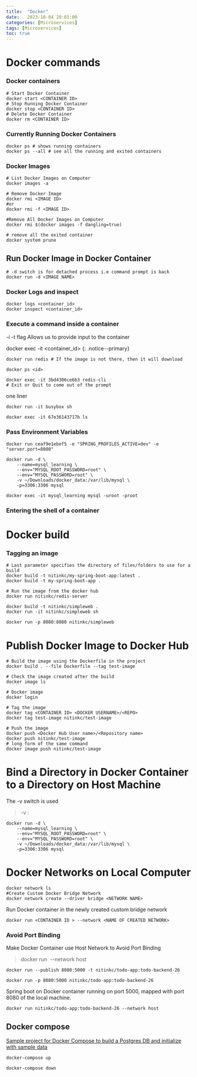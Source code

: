 ```yaml
---
title:  "Docker"
date:   2023-10-04 20:01:00
categories: [Microservices]
tags: [Microservices]
toc: true
---
```


# Docker commands

### Docker containers

```shell
# Start Docker Container
docker start <CONTAINER ID>
# Stop Running Docker Container
docker stop <CONTAINER ID>
# Delete Docker Container
docker rm <CONTAINER ID>
```

### Currently Running Docker Containers

```shell
docker ps # shows running containers
docker ps --all # see all the running and exited containers
```

### Docker Images

```shell
# List Docker Images on Computer
docker images -a

# Remove Docker Image
docker rmi <IMAGE ID>
#or
docker rmi -f <IMAGE ID>

#Remove All Docker Images on Computer
docker rmi $(docker images -f dangling=true)

# remove all the exited container
docker system prune 
```

## Run Docker Image in Docker Container

```shell
# -d switch is for detached process i.e command prompt is back
docker run -d <IMAGE NAME> 
```

### Docker Logs and inspect

```shell
docker logs <container_id>
docker inspect <container_id>

```

### Execute a command inside a container

-i -t flag Allows us to provide input to the container

docker exec -it <container_id> <command to execute>
{: .notice--primary}

```shell
docker run redis # If the image is not there, then it will download

docker ps <id>

docker exec -it 3bd4306ce6b3 redis-cli
# Exit or Quit to come out of the prompt
```

one liner

```shell
docker run -it busybox sh

docker exec -it 67e36143717b ls
```

### Pass Environment Variables

```shell
docker run ceaf9e1ebef5 -e "SPRING_PROFILES_ACTIVE=dev" -e "server.port=8080"

docker run -d \
    --name=mysql_learning \
    --env="MYSQL_ROOT_PASSWORD=root" \
    --env="MYSQL_PASSWORD=root" \
    -v ~/Downloads/docker_data:/var/lib/mysql \
    -p=3306:3306 mysql

docker exec -it mysql_learning mysql -uroot -proot

```

### Entering the shell of a container


# Docker build

### Tagging an image

```shell
# Last parameter specifies the directory of files/folders to use for a build
docker build -t nitinkc/my-spring-boot-app:latest . 
docker build -t my-spring-boot-app .

# Run the image from the docker hub
docker run nitinkc/redis-server
```

```shell
docker build -t nitinkc/simpleweb .
docker run -it nitinkc/simpleweb sh

docker run -p 8080:8080 nitinkc/simpleweb
```

# Publish Docker Image to Docker Hub

```shell
# Build the image using the Dockerfile in the project
docker build . --file Dockerfile --tag test-image

# Check the image created after the build
docker image ls

# Docker image
docker login

# Tag the image
docker tag <CONTAINER ID> <DOCKER USERNAME>/<REPO>
docker tag test-image nitinkc/test-image

# Push the image
docker push <Docker Hub User name>/<Repository name>
docker push nitinkc/test-image
# long form of the same command
docker image push nitinkc/test-image 
```

# Bind a Directory in Docker Container to a Directory on Host Machine

The -v switch is used

> -v <directory on HOST machine>:<directory in Docker container>

```shell
docker run -d \
    --name=mysql_learning \
    --env="MYSQL_ROOT_PASSWORD=root" \
    --env="MYSQL_PASSWORD=root" \
    -v ~/Downloads/docker_data:/var/lib/mysql \
    -p=3306:3306 mysql
```

# Docker Networks on Local Computer

```shell
docker network ls
#Create Custom Docker Bridge Network
docker network create --driver bridge <NETWORK NAME>
```
Run Docker container in the newly created custom bridge network

```shell
docker run <CONTAINER ID > --network <NAME OF CREATED NETWORK>
```

### Avoid Port Binding

Make Docker Container use Host Network to Avoid Port Binding

> docker run <IMAGE ID> --network host

```shell
docker run --publish 8080:5000 -t nitinkc/todo-app:todo-backend-26

docker run -p 8080:5000 nitinkc/todo-app:todo-backend-26
```

Spring boot on Docker container running on port 5000, mapped with port 8080 of the local machine.


```shell
docker run nitinkc/todo-app:todo-backend-26 --network host
```

## Docker compose

[Sample project for Docker Compose to build a Postgres DB and initialize with sample data](https://github.com/nitinkc/DockerConcepts/tree/master/docker-compose)

```shell
docker-compose up

docker-compose down
```